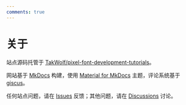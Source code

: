 ```yaml
---
comments: true
---
```


# 关于

站点源码托管于 [TakWolf/pixel-font-development-tutorials](https://github.com/TakWolf/pixel-font-development-tutorials)。

网站基于 [MkDocs](https://github.com/mkdocs/mkdocs) 构建，使用 [Material for MkDocs](https://github.com/squidfunk/mkdocs-material) 主题，评论系统基于 [giscus](https://github.com/giscus/giscus)。

任何站点问题，请在 [Issues](https://github.com/TakWolf/pixel-font-development-tutorials/issues) 反馈；其他问题，请在 [Discussions](https://github.com/TakWolf/pixel-font-development-tutorials/discussions) 讨论。
